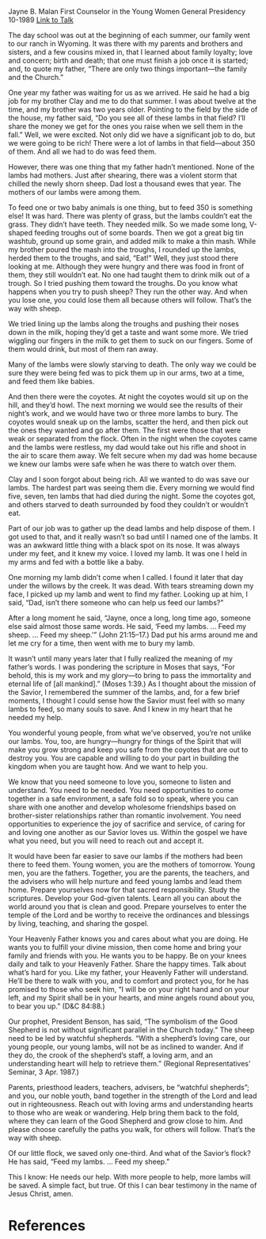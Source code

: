 Jayne B. Malan
First Counselor in the Young Women General Presidency
10-1989
[Link to Talk](https://www.churchofjesuschrist.org/study/general-conference/1989/10/the-summer-of-the-lambs?lang=eng)

The day school was out at the beginning of each summer, our family went to our ranch in Wyoming. It was there with my parents and brothers and sisters, and a few cousins mixed in, that I learned about family loyalty; love and concern; birth and death; that one must finish a job once it is started; and, to quote my father, “There are only two things important—the family and the Church.”

One year my father was waiting for us as we arrived. He said he had a big job for my brother Clay and me to do that summer. I was about twelve at the time, and my brother was two years older. Pointing to the field by the side of the house, my father said, “Do you see all of these lambs in that field? I’ll share the money we get for the ones you raise when we sell them in the fall.” Well, we were excited. Not only did we have a significant job to do, but we were going to be rich! There were a lot of lambs in that field—about 350 of them. And all we had to do was feed them.

However, there was one thing that my father hadn’t mentioned. None of the lambs had mothers. Just after shearing, there was a violent storm that chilled the newly shorn sheep. Dad lost a thousand ewes that year. The mothers of our lambs were among them.

To feed one or two baby animals is one thing, but to feed 350 is something else! It was hard. There was plenty of grass, but the lambs couldn’t eat the grass. They didn’t have teeth. They needed milk. So we made some long, V-shaped feeding troughs out of some boards. Then we got a great big tin washtub, ground up some grain, and added milk to make a thin mash. While my brother poured the mash into the troughs, I rounded up the lambs, herded them to the troughs, and said, “Eat!” Well, they just stood there looking at me. Although they were hungry and there was food in front of them, they still wouldn’t eat. No one had taught them to drink milk out of a trough. So I tried pushing them toward the troughs. Do you know what happens when you try to push sheep? They run the other way. And when you lose one, you could lose them all because others will follow. That’s the way with sheep.

We tried lining up the lambs along the troughs and pushing their noses down in the milk, hoping they’d get a taste and want some more. We tried wiggling our fingers in the milk to get them to suck on our fingers. Some of them would drink, but most of them ran away.

Many of the lambs were slowly starving to death. The only way we could be sure they were being fed was to pick them up in our arms, two at a time, and feed them like babies.

And then there were the coyotes. At night the coyotes would sit up on the hill, and they’d howl. The next morning we would see the results of their night’s work, and we would have two or three more lambs to bury. The coyotes would sneak up on the lambs, scatter the herd, and then pick out the ones they wanted and go after them. The first were those that were weak or separated from the flock. Often in the night when the coyotes came and the lambs were restless, my dad would take out his rifle and shoot in the air to scare them away. We felt secure when my dad was home because we knew our lambs were safe when he was there to watch over them.

Clay and I soon forgot about being rich. All we wanted to do was save our lambs. The hardest part was seeing them die. Every morning we would find five, seven, ten lambs that had died during the night. Some the coyotes got, and others starved to death surrounded by food they couldn’t or wouldn’t eat.

Part of our job was to gather up the dead lambs and help dispose of them. I got used to that, and it really wasn’t so bad until I named one of the lambs. It was an awkward little thing with a black spot on its nose. It was always under my feet, and it knew my voice. I loved my lamb. It was one I held in my arms and fed with a bottle like a baby.

One morning my lamb didn’t come when I called. I found it later that day under the willows by the creek. It was dead. With tears streaming down my face, I picked up my lamb and went to find my father. Looking up at him, I said, “Dad, isn’t there someone who can help us feed our lambs?”

After a long moment he said, “Jayne, once a long, long time ago, someone else said almost those same words. He said, ‘Feed my lambs. … Feed my sheep. … Feed my sheep.’” (John 21:15–17.) Dad put his arms around me and let me cry for a time, then went with me to bury my lamb.

It wasn’t until many years later that I fully realized the meaning of my father’s words. I was pondering the scripture in Moses that says, “For behold, this is my work and my glory—to bring to pass the immortality and eternal life of [all mankind].” (Moses 1:39.) As I thought about the mission of the Savior, I remembered the summer of the lambs, and, for a few brief moments, I thought I could sense how the Savior must feel with so many lambs to feed, so many souls to save. And I knew in my heart that he needed my help.

You wonderful young people, from what we’ve observed, you’re not unlike our lambs. You, too, are hungry—hungry for things of the Spirit that will make you grow strong and keep you safe from the coyotes that are out to destroy you. You are capable and willing to do your part in building the kingdom when you are taught how. And we want to help you.

We know that you need someone to love you, someone to listen and understand. You need to be needed. You need opportunities to come together in a safe environment, a safe fold so to speak, where you can share with one another and develop wholesome friendships based on brother-sister relationships rather than romantic involvement. You need opportunities to experience the joy of sacrifice and service, of caring for and loving one another as our Savior loves us. Within the gospel we have what you need, but you will need to reach out and accept it.

It would have been far easier to save our lambs if the mothers had been there to feed them. Young women, you are the mothers of tomorrow. Young men, you are the fathers. Together, you are the parents, the teachers, and the advisers who will help nurture and feed young lambs and lead them home. Prepare yourselves now for that sacred responsibility. Study the scriptures. Develop your God-given talents. Learn all you can about the world around you that is clean and good. Prepare yourselves to enter the temple of the Lord and be worthy to receive the ordinances and blessings by living, teaching, and sharing the gospel.

Your Heavenly Father knows you and cares about what you are doing. He wants you to fulfill your divine mission, then come home and bring your family and friends with you. He wants you to be happy. Be on your knees daily and talk to your Heavenly Father. Share the happy times. Talk about what’s hard for you. Like my father, your Heavenly Father will understand. He’ll be there to walk with you, and to comfort and protect you, for he has promised to those who seek him, “I will be on your right hand and on your left, and my Spirit shall be in your hearts, and mine angels round about you, to bear you up.” (D&C 84:88.)

Our prophet, President Benson, has said, “The symbolism of the Good Shepherd is not without significant parallel in the Church today.” The sheep need to be led by watchful shepherds. “With a shepherd’s loving care, our young people, our young lambs, will not be as inclined to wander. And if they do, the crook of the shepherd’s staff, a loving arm, and an understanding heart will help to retrieve them.” (Regional Representatives’ Seminar, 3 Apr. 1987.)

Parents, priesthood leaders, teachers, advisers, be “watchful shepherds”; and you, our noble youth, band together in the strength of the Lord and lead out in righteousness. Reach out with loving arms and understanding hearts to those who are weak or wandering. Help bring them back to the fold, where they can learn of the Good Shepherd and grow close to him. And please choose carefully the paths you walk, for others will follow. That’s the way with sheep.

Of our little flock, we saved only one-third. And what of the Savior’s flock? He has said, “Feed my lambs. … Feed my sheep.”

This I know: He needs our help. With more people to help, more lambs will be saved. A simple fact, but true. Of this I can bear testimony in the name of Jesus Christ, amen.

# References
